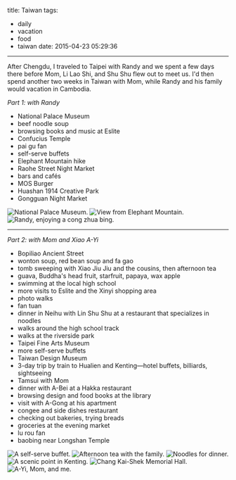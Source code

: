 title: Taiwan
tags: 
  - daily
  - vacation
  - food
  - taiwan
date: 2015-04-23 05:29:36
---

After Chengdu, I traveled to Taipei with Randy and we spent a few days there before Mom, Li Lao Shi, and Shu Shu flew out to meet us. I'd then spend another two weeks in Taiwan with Mom, while Randy and his family would vacation in Cambodia.

*Part 1: with Randy*

- National Palace Museum
- beef noodle soup
- browsing books and music at Eslite
- Confucius Temple
- pai gu fan
- self-serve buffets
- Elephant Mountain hike
- Raohe Street Night Market
- bars and cafés
- MOS Burger
- Huashan 1914 Creative Park
- Gongguan Night Market

![National Palace Museum.](https://dl.dropbox.com/u/4291520/journal-images/taiwan-2015-1-1.jpg)
![View from Elephant Mountain.](https://dl.dropbox.com/u/4291520/journal-images/taiwan-2015-1-2.jpg)
![Randy, enjoying a cong zhua bing.](https://dl.dropbox.com/u/4291520/journal-images/taiwan-2015-1-3.jpg)

---
*Part 2: with Mom and Xiao A-Yi*

- Bopiliao Ancient Street
- wonton soup, red bean soup and fa gao
- tomb sweeping with Xiao Jiu Jiu and the cousins, then afternoon tea
- guava, Buddha's head fruit, starfruit, papaya, wax apple
- swimming at the local high school
- more visits to Eslite and the Xinyi shopping area
- photo walks
- fan tuan
- dinner in Neihu with Lin Shu Shu at a restaurant that specializes in noodles
- walks around the high school track
- walks at the riverside park
- Taipei Fine Arts Museum
- more self-serve buffets
- Taiwan Design Museum
- 3-day trip by train to Hualien and Kenting—hotel buffets, billiards, sightseeing
- Tamsui with Mom
- dinner with A-Bei at a Hakka restaurant
- browsing design and food books at the library
- visit with A-Gong at his apartment
- congee and side dishes restaurant
- checking out bakeries, trying breads
- groceries at the evening market
- lu rou fan
- baobing near Longshan Temple

![A self-serve buffet.](https://dl.dropbox.com/u/4291520/journal-images/taiwan-2015-2-1.jpg)
![Afternoon tea with the family.](https://dl.dropbox.com/u/4291520/journal-images/taiwan-2015-2-2.jpg)
![Noodles for dinner.](https://dl.dropbox.com/u/4291520/journal-images/taiwan-2015-2-3.jpg)
![A scenic point in Kenting.](https://dl.dropbox.com/u/4291520/journal-images/taiwan-2015-2-4.jpg)
![Chang Kai-Shek Memorial Hall.](https://dl.dropbox.com/u/4291520/journal-images/taiwan-2015-2-5.jpg)
![A-Yi, Mom, and me.](https://dl.dropbox.com/u/4291520/journal-images/taiwan-2015-2-6.jpg)
